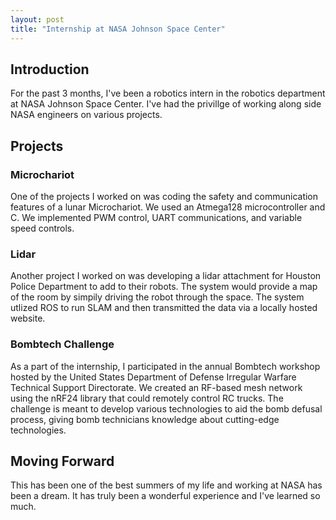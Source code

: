 ```yaml
---
layout: post
title: "Internship at NASA Johnson Space Center"
---
```


## Introduction

For the past 3 months, I've been a robotics intern in the robotics department at NASA Johnson Space Center. I've had the privillge of working along side NASA engineers on various projects.

## Projects

### Microchariot

One of the projects I worked on was coding the safety and communication features of a lunar Microchariot. We used an Atmega128 microcontroller and C. We implemented PWM control, UART communications, and variable speed controls.

### Lidar

Another project I worked on was developing a lidar attachment for Houston Police Department to add to their robots. The system would provide a map of the room by simpily driving the robot through the space. The system utlized ROS to run SLAM and then transmitted the data via a locally hosted website.

### Bombtech Challenge

As a part of the internship, I participated in the annual Bombtech workshop hosted by the United States Department of Defense Irregular Warfare Technical Support Directorate. We created an RF-based mesh network using the nRF24 library that could remotely control RC trucks. The challenge is meant to develop various technologies to aid the bomb defusal process, giving bomb technicians knowledge about cutting-edge technologies.

## Moving Forward

This has been one of the best summers of my life and working at NASA has been a dream. It has truly been a wonderful experience and I've learned so much.
